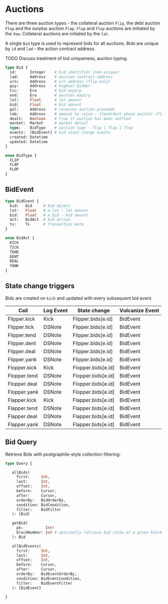 # Auctions

There are three auction types - the collateral auction `Flip`, the debt auction
`Flop` and the surplus auction `Flap`. `Flap` and `Flop` auctions are initiated
by the `Vow`. Collateral auctions are initiated by the `Cat`.

A single `Bid` type is used to represent bids for all auctions. Bids are unique
by `id` and `lad` - the action contract address.

TODO Discuss treatment of bid uniqueness, auction typing.

```graphql
type Bid {
  id:      Integer    # bid identifier (non-unique)
  lad:     Address    # auction contract address
  urn:     Address    # urn address (flip only)
  guy:     Address    # highest bidder
  tic:     Era        # bid expiry
  end:     Era        # auction expiry
  lot:     Float      # lot amount
  bid:     Float      # bid amount
  gal:     Address    # receives auction proceeds
  tab:     Address    # amount to raise - (tend/dent phase switch) (flip only)
  dealt:   Boolean    # true if auction has been settled
  market:  Market     # market detail
  type:    BidType    # auction type - flip | flap | flop
  events:  [BidEvent] # bid state change events
  created: Datetime
  updated: Datetime
}

enum BidType {
  FLIP
  FLAP
  FLOP
}
```

## BidEvent

```graphql
type BidEvent {
  bid:   Bid     # bid object
  lot:   Float   # e.lot - lot amount
  bid:   Float   # e.bid - bid amount
  act:   BidAct  # bid action
  tx:    Tx      # transaction meta
}

enum BidAct {
  KICK
  TICK
  TEND
  DENT
  DEAL
  YANK
}
```

## State change triggers

Bids are created on `kick` and updated with every subsequent bid event.

| Call           | Log Event | State change        | Vulcanize Event |
| -------------- | --------- | ------------------- | --------------- |
| Flipper.kick   | Kick      | Flipper.bids[e.id]  | BidEvent        |
| Flipper.tick   | DSNote    | Flipper.bids[e.id]  | BidEvent        |
| Flipper.tend   | DSNote    | Flipper.bids[e.id]  | BidEvent        |
| Flipper.dent   | DSNote    | Flipper.bids[e.id]  | BidEvent        |
| Flipper.deal   | DSNote    | Flipper.bids[e.id]  | BidEvent        |
| Flipper.yank   | DSNote    | Flipper.bids[e.id]  | BidEvent        |
| Flopper.kick   | Kick      | Flopper.bids[e.id]  | BidEvent        |
| Flopper.tend   | DSNote    | Flopper.bids[e.id]  | BidEvent        |
| Flopper.deal   | DSNote    | Flopper.bids[e.id]  | BidEvent        |
| Flopper.yank   | DSNote    | Flopper.bids[e.id]  | BidEvent        |
| Flapper.kick   | Kick      | Flapper.bids[e.id]  | BidEvent        |
| Flapper.tend   | DSNote    | Flapper.bids[e.id]  | BidEvent        |
| Flapper.deal   | DSNote    | Flapper.bids[e.id]  | BidEvent        |
| Flapper.yank   | DSNote    | Flapper.bids[e.id]  | BidEvent        |


## Bid Query

Retrieve Bids with postgraphile-style collection filtering:

```graphql
type Query {

   allBids(
     first:     Int,
     last:      Int,
     offset:    Int,
     before:    Cursor,
     after:     Cursor,
     orderBy:   BidOrderBy,
     condition: BidCondition,
     filter:    BidFilter
   ): [Bid]

   getBid(
     pk:          Int!
     blockNumber: Int # optionally retrieve bid state at a given block height
   ): Bid

   allBidEvents(
     first:     Int,
     last:      Int,
     offset:    Int,
     before:    Cursor,
     after:     Cursor,
     orderBy:   BidEventOrderBy,
     condition: BidEventCondition,
     filter:    BidEventFilter
   ): [BidEvent]

}
```
